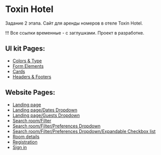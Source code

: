 # Toxin Hotel
Задание 2 этапа.
Сайт для аренды номеров в отеле Toxin Hotel.

!!! Все ссылки временные - с заглушками.
Проект в разработке.

## Ul kit Pages:
- [Colors & Type](https://tategor.github.io/toxin/#)
- [Form Elements](https://tategor.github.io/toxin/#)
- [Cards](https://tategor.github.io/toxin/#)
- [Headers & Footers](https://tategor.github.io/toxin/#)
## Website Pages:
- [Landing page](https://tategor.github.io/toxin/#)
- [Landing page/Dates Dropdown](https://tategor.github.io/toxin/#)
- [Landing page/Guests Dropdown](https://tategor.github.io/toxin/#)
- [Search room/Filter](https://tategor.github.io/toxin/#)
- [Search room/Filter/Preferences Dropdown](https://tategor.github.io/toxin/#)
- [Search room/Filter/Preferences Dropdown/Expandable Checkbox list](https://tategor.github.io/toxin/#)
- [Room details](https://tategor.github.io/toxin/#)
- [Registration](https://tategor.github.io/toxin/#)
- [Sign in](https://tategor.github.io/toxin/#)

